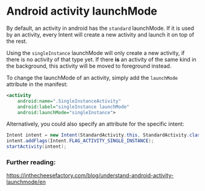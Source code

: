 # Android activity launchMode

By default, an activity in android has the `standard` launchMode. If it is used by an activity, every Intent will create a new activity and launch it on top of the rest.

Using the `singleInstance` launchMode will only create a new activity, if there is no activity of that type yet. If there **is** an activity of the same kind in the background, this activity will be moved to foreground instead.

To change the launchMode of an activity, simply add the `launchMode` attribute in the manifest:

```xml
<activity
    android:name=".SingleInstanceActivity"
    android:label="singleInstance launchMode"
    android:launchMode="singleInstance">
```

Alternatively, you could also specify an attribute for the specific intent:

```java
Intent intent = new Intent(StandardActivity.this, StandardActivity.class);
intent.addFlags(Intent.FLAG_ACTIVITY_SINGLE_INSTANCE);
startActivity(intent);
```

### Further reading:

https://inthecheesefactory.com/blog/understand-android-activity-launchmode/en
